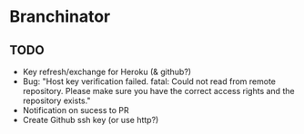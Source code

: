 # Branchinator


## TODO

* Key refresh/exchange for Heroku (& github?)
* Bug: "Host key verification failed. fatal: Could not read from remote repository. Please make sure you have the correct access rights and the repository exists."
* Notification on sucess to PR
* Create Github ssh key (or use http?)